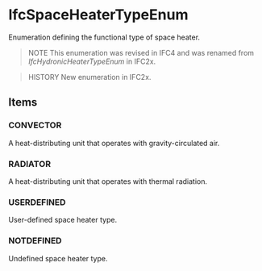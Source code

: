# IfcSpaceHeaterTypeEnum

Enumeration defining the functional type of space heater.
<!-- end of short definition -->


> NOTE This enumeration was revised in IFC4 and was renamed from _IfcHydronicHeaterTypeEnum_ in IFC2x.

> HISTORY New enumeration in IFC2x.

## Items

### CONVECTOR
A heat-distributing unit that operates with gravity-circulated air.

### RADIATOR
A heat-distributing unit that operates with thermal radiation.

### USERDEFINED
User-defined space heater type.

### NOTDEFINED
Undefined space heater type.
